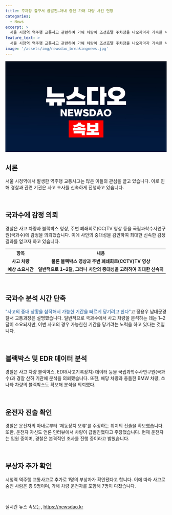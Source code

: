 ```yaml
---
title: 주차장 출구서 급발진…아내 증언 가해 차량 사건 현장
categories:
  - News
excerpt: >
  서울 시청역 역주행 교통사고 관련하여 가해 차량이 조선호텔 주차장을 나오자마자 가속한 사실이 확인됐으며, 블랙박스와 CCTV 영상 등을 국과수에 의뢰하여 신속한 감정을 요청했다. 또한 운전자의 급발진 주장과 관련하여 아내의 진술을 확인하고, 피의자의 건강 상태를 고려하여 신속한 수사를 진행 중이다. 사고로 9명이 사망하고, 16명이 부상을 입었으며, 가해 차량 운전자에 대한 업무상과실치사상 혐의로 입건됐다.
feature_text: >
  서울 시청역 역주행 교통사고 관련하여 가해 차량이 조선호텔 주차장을 나오자마자 가속한 사실이 확인됐으며, 블랙박스와 CCTV 영상 등을 국과수에 의뢰하여 신속한 감정을 요청했다. 또한 운전자의 급발진 주장과 관련하여 아내의 진술을 확인하고, 피의자의 건강 상태를 고려하여 신속한 수사를 진행 중이다. 사고로 9명이 사망하고, 16명이 부상을 입었으며, 가해 차량 운전자에 대한 업무상과실치사상 혐의로 입건됐다.
image: '/assets/img/newsdao_breakingnews.jpg'
---
```


<p><img src="/assets/img/newsdao_breakingnews.jpg" alt="implanttips 속보" /></p>

<h2 data-ke-size="size26">서론</h2>

<p data-ke-size="size16">서울 시청역에서 발생한 역주행 교통사고는 많은 이들의 관심을 끌고 있습니다. 이로 인해 경찰과 관련 기관은 사고 조사를 신속하게 진행하고 있습니다.</p>

<p data-ke-size="size16">&nbsp;</p>

<h2 data-ke-size="size26">국과수에 감정 의뢰</h2>

<p data-ke-size="size16">경찰은 사고 차량과 블랙박스 영상, 주변 폐쇄회로(CC)TV 영상 등을 국립과학수사연구원(국과수)에 감정을 의뢰했습니다. 이에 사안의 중대성을 감안하여 최대한 신속한 감정 결과를 얻고자 하고 있습니다.</p>

<table>
    <tr>
        <td style="text-align: center; height: 17px;"><b>항목</b></td>
        <td style="text-align: center; height: 17px;"><b>내용</b></td>
    </tr>
    <tr>
        <td style="text-align: center; height: 17px;"><b>사고 차량</b></td>
        <td style="text-align: center; height: 17px;"><b>물론 블랙박스 영상과 주변 폐쇄회로(CCTV)TV 영상</b></td>
    </tr>
    <tr>
        <td style="text-align: center; height: 17px;"><b>예상 소요시간</b></td>
        <td style="text-align: center; height: 17px;"><b>일반적으로 1~2달, 그러나 사안의 중대성을 고려하여 최대한 신속히</b></td>
    </tr>
</table>

<p data-ke-size="size16">&nbsp;</p>

<h2 data-ke-size="size26">국과수 분석 시간 단축</h2>

<p data-ke-size="size16"><span style="color: #1a5490;">"사고의 중대 상황을 참작해서 가능한 기간을 빠르게 당기려고 한다"</span>고 정용우 남대문경찰서 교통과장은 설명했습니다. 일반적으로 국과수에서 사고 차량을 분석하는 데는 1~2달이 소요되지만, 이번 사고의 경우 가능한한 기간을 당기려는 노력을 하고 있다는 것입니다.</p>

<p data-ke-size="size16">&nbsp;</p>

<h2 data-ke-size="size26">블랙박스 및 EDR 데이터 분석</h2>

<p data-ke-size="size16">경찰은 사고 차량 블랙박스, EDR(사고기록장치) 데이터 등을 국립과학수사연구원(국과수)과 경찰 산하 기관에 분석을 의뢰했습니다. 또한, 해당 차량과 충돌한 BMW 차량, 쏘나타 차량의 블랙박스도 확보해 분석을 의뢰했다.</p>

<p data-ke-size="size16">&nbsp;</p>

<h2 data-ke-size="size26">운전자 진술 확인</h2>

<p data-ke-size="size16">경찰은 운전자의 아내로부터 '제동장치 오류'를 주장하는 취지의 진술을 확보했습니다. 또한, 운전자 자신도 언론 인터뷰에서 차량이 급발진했다고 주장했습니다. 현재 운전자는 입원 중이며, 경찰은 본격적인 조사를 진행 중이라고 밝혔습니다.</p>

<p data-ke-size="size16">&nbsp;</p>

<h2 data-ke-size="size26">부상자 추가 확인</h2>

<p data-ke-size="size16">시청역 역주행 교통사고로 추가로 1명의 부상자가 확인됐다고 합니다. 이에 따라 사고로 숨진 사람은 총 9명이며, 가해 차량 운전자를 포함해 7명이 다쳤습니다.</p>

<p data-ke-size="size16">&nbsp;</p>
실시간 뉴스 속보는, <a href="https://newsdao.kr" rel="dofollow">https://newsdao.kr</a>


